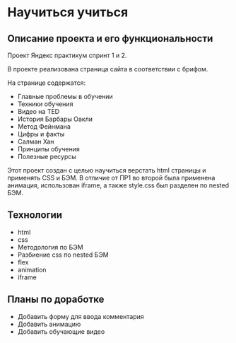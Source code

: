 # Научиться учиться

## Описание проекта и его функциональности

Проект Яндекс практикум спринт 1 и 2.

В проекте реализована страница сайта в соответствии с брифом.

На странице содержатся:
* Главные проблемы в обучении
* Техники обучения
* Видео нa TED
* История Барбары Оакли
* Метод Фейнмана
* Цифры и факты
* Салман Хан
* Принципы обучения
* Полезные ресурсы

Этот проект создан с целью научиться верстать html страницы и применять CSS и БЭМ.
В отличие от ПР1 во второй была применена анимация, использован iframe, а также style.css был разделен по nested БЭМ.

## Технологии

* html
* css
* Методология по БЭМ
* Разбиение css по nested БЭМ
* flex
* animation
* iframe

## Планы по доработке

* Добавить форму для ввода комментария
* Добавить анимацию
* Добавить обучающие видео